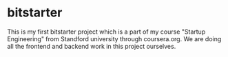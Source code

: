 bitstarter
==========
This is my first bitstarter project which is a part of my course "Startup Engineering" from Standford university 
through coursera.org. We are doing all the frontend and backend work in this project ourselves.
